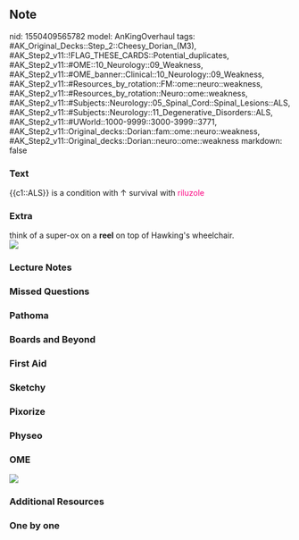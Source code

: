 ## Note
nid: 1550409565782
model: AnKingOverhaul
tags: #AK_Original_Decks::Step_2::Cheesy_Dorian_(M3), #AK_Step2_v11::!FLAG_THESE_CARDS::Potential_duplicates, #AK_Step2_v11::#OME::10_Neurology::09_Weakness, #AK_Step2_v11::#OME_banner::Clinical::10_Neurology::09_Weakness, #AK_Step2_v11::#Resources_by_rotation::FM::ome::neuro::weakness, #AK_Step2_v11::#Resources_by_rotation::Neuro::ome::weakness, #AK_Step2_v11::#Subjects::Neurology::05_Spinal_Cord::Spinal_Lesions::ALS, #AK_Step2_v11::#Subjects::Neurology::11_Degenerative_Disorders::ALS, #AK_Step2_v11::#UWorld::1000-9999::3000-3999::3771, #AK_Step2_v11::Original_decks::Dorian::fam::ome::neuro::weakness, #AK_Step2_v11::Original_decks::Dorian::neuro::ome::weakness
markdown: false

### Text
{{c1::ALS}} is a condition with ↑ survival with <font color=
"#FC0280">riluzole</font>

### Extra
<div>
  think of a super-ox on a <b>reel</b> on top of Hawking's
  wheelchair.
</div><img src="paste-3842170368819201.jpg">

### Lecture Notes


### Missed Questions


### Pathoma


### Boards and Beyond


### First Aid


### Sketchy


### Pixorize


### Physeo


### OME
<div class="ome-widget">
  <a href=
  "https://onlinemeded.org/spa/neurology/weakness/acquire?ref=anki">
  <img src="_OME_AnkiFlashcards_Lesson_5.png"></a>
</div>

### Additional Resources


### One by one

